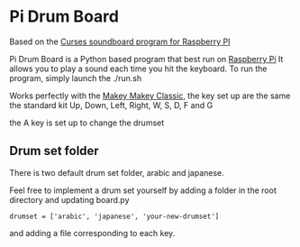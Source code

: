 Pi Drum Board
=======

Based on the [Curses soundboard program for Raspberry PI](https://github.com/dalethatcher/piboard)

Pi Drum Board is a Python based program that best run on [Raspberry Pi](https://www.raspberrypi.org/)
It allows you to play a sound each time you hit the keyboard. To run the program, simply launch the ./run.sh
 
Works perfectly with the [Makey Makey Classic](http://www.makeymakey.com), the key set up are the same the standard kit
Up, Down, Left, Right, W, S, D, F and G

the A key is set up to change the drumset

Drum set folder
--------
There is two default drum set folder, arabic and japanese.

Feel free to implement a drum set yourself by adding a folder in the root directory and updating board.py
 
`drumset = ['arabic', 'japanese', 'your-new-drumset']`

and adding a file corresponding to each key.


